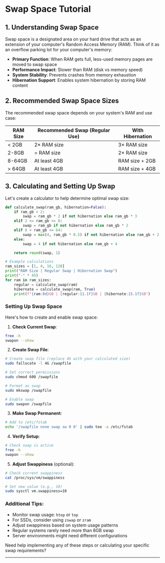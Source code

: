 # Swap Space Tutorial

## 1. Understanding Swap Space

Swap space is a designated area on your hard drive that acts as an extension of your computer's Random Access Memory (RAM). Think of it as an overflow parking lot for your computer's memory:

- **Primary Function**: When RAM gets full, less-used memory pages are moved to swap space
- **Performance Impact**: Slower than RAM (disk vs memory speed)
- **System Stability**: Prevents crashes from memory exhaustion
- **Hibernation Support**: Enables system hibernation by storing RAM content

## 2. Recommended Swap Space Sizes

The recommended swap space depends on your system's RAM and use case:

| RAM Size | Recommended Swap (Regular Use) | With Hibernation |
| -------- | ------------------------------ | ---------------- |
| < 2GB    | 2× RAM size                    | 3× RAM size      |
| 2-8GB    | = RAM size                     | 2× RAM size      |
| 8-64GB   | At least 4GB                   | RAM size + 2GB   |
| > 64GB   | At least 4GB                   | RAM size + 4GB   |

## 3. Calculating and Setting Up Swap

Let's create a calculator to help determine optimal swap size:

```python
def calculate_swap(ram_gb, hibernation=False):
    if ram_gb < 2:
        swap = ram_gb * 2 if not hibernation else ram_gb * 3
    elif 2 <= ram_gb <= 8:
        swap = ram_gb if not hibernation else ram_gb * 2
    elif 8 < ram_gb <= 64:
        swap = max(4, ram_gb * 0.5) if not hibernation else ram_gb + 2
    else:
        swap = 4 if not hibernation else ram_gb + 4

    return round(swap, 1)

# Example calculations
ram_sizes = [1, 4, 16, 128]
print("RAM Size | Regular Swap | Hibernation Swap")
print("-" * 45)
for ram in ram_sizes:
    regular = calculate_swap(ram)
    hibernate = calculate_swap(ram, True)
    print(f"{ram:8d}GB | {regular:11.1f}GB | {hibernate:15.1f}GB")
```

### Setting Up Swap Space

Here's how to create and enable swap space:

1. **Check Current Swap**:

```bash
free -h
swapon --show
```

2. **Create Swap File**:

```bash
# Create swap file (replace 4G with your calculated size)
sudo fallocate -l 4G /swapfile

# Set correct permissions
sudo chmod 600 /swapfile

# Format as swap
sudo mkswap /swapfile

# Enable swap
sudo swapon /swapfile
```

3. **Make Swap Permanent**:

```bash
# Add to /etc/fstab
echo '/swapfile none swap sw 0 0' | sudo tee -a /etc/fstab
```

4. **Verify Setup**:

```bash
# Check swap is active
free -h
swapon --show
```

5. **Adjust Swappiness** (optional):

```bash
# Check current swappiness
cat /proc/sys/vm/swappiness

# Set new value (e.g., 10)
sudo sysctl vm.swappiness=10
```

### Additional Tips:

- Monitor swap usage: `htop` or `top`
- For SSDs, consider using `zswap` or `zram`
- Adjust swappiness based on system usage patterns
- Regular systems rarely need more than 8GB swap
- Server environments might need different configurations

Need help implementing any of these steps or calculating your specific swap requirements?

---
